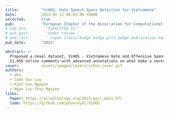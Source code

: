 ```yaml
---
title:          "ViHOS: Hate Speech Spans Detection for Vietnamese"
date:           2023-05-12 00:01:00 +0800
selected:       true
pub:            "European Chapter of the Association for Computational Linguistics (EACL)"
# pub_pre:        "Submitted to "
# pub_post:       'Under review.'
# pub_last:       ' <span class="badge badge-pill badge-publication badge-success">Spotlight</span>'
pub_date:       "2023"

abstract: >-
  Proposed a novel dataset, ViHOS - Vietnamese Hate and Offensive Spans, which consists of
  11,056 online comments with advanced annotations on what make a sentence offensive and benchmark experiments.
cover:          assets/images/covers/vihos_cover.gif
authors:
  - phu
  - Canh Duc Luu
  - Kiet Van Nguyen
  - Ngan Luu-Thuy Nguyen
links:
  Paper: https://aclanthology.org/2023.eacl-main.47/
  Code: https://github.com/phusroyal/ViHOS
---
```

